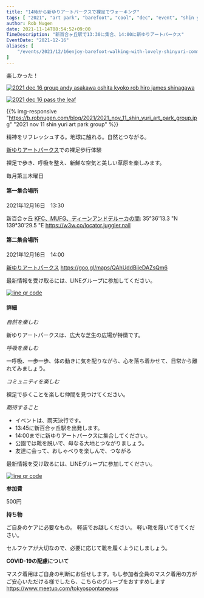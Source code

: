 ```yaml
---
title: "14時から新ゆりアートパークスで裸足でウォーキング"
tags: [ "2021", "art park", "barefoot", "cool", "dec", "event", "shin yuri", "walk" ]
author: Rob Nugen
date: 2021-11-14T08:54:52+09:00
TimeDescription: "新百合ヶ丘駅で13:30に集合、14:00に新ゆりアートパークス"
EventDate: "2021-12-16"
aliases: [
    "/events/2021/12/16enjoy-barefoot-walking-with-lovely-shinyuri-community",
]
---
```


楽しかった！

[![2021 dec 16 group andy asakawa oshita kyoko rob hiro james shinagawa](//b.robnugen.com/blog/2021/walk_and_talk/thumbs/2021_dec_16_group_andy_asakawa_oshita_kyoko_rob_hiro_james_shinagawa.jpg)](//b.robnugen.com/blog/2021/walk_and_talk/2021_dec_16_group_andy_asakawa_oshita_kyoko_rob_hiro_james_shinagawa.jpg)

[![2021 dec 16 pass the leaf](//b.robnugen.com/blog/2021/walk_and_talk/thumbs/2021_dec_16_pass_the_leaf.jpg)](//b.robnugen.com/blog/2021/walk_and_talk/2021_dec_16_pass_the_leaf.jpg)

{{% img-responsive "https://b.robnugen.com/blog/2021/2021_nov_11_shin_yuri_art_park_group.jpg" "2021 nov 11 shin yuri art park group" %}}

精神をリフレッシュする。地球に触れる。自然とつながる。

[新ゆりアートパークス](http://www.airgreen.info/artparks.html)での裸足歩行体験

裸足で歩き、呼吸を整え、新鮮な空気と美しい草原を楽しみます。

毎月第三木曜日

#### 第一集合場所

2021年12月16日　13:30

新百合ヶ丘 [KFC、MUFG、ディーンアンドデルーカの間](https://goo.gl/maps/aoY2j7WxkNjSC2u98): 35°36'13.3 "N 139°30'29.5 "E https://w3w.co/locator.juggler.nail

#### 第二集合場所

2021年12月16日　14:00

[新ゆりアートパークス](http://www.airgreen.info/artparks.html) https://goo.gl/maps/QAhUddBiieDAZsQm6

最新情報を受け取るには、LINEグループに参加してください。

[![line qr code](//b.robnugen.com/blog/2021/thumbs/2021_sep_25_rob_line_qr_code_text_walk_and_talk.jpg)](//b.robnugen.com/blog/2021/2021_sep_25_rob_line_qr_code_text_walk_and_talk.jpg)

#### 詳細

*自然を楽しむ*

新ゆりアートパークスは、広大な芝生の広場が特徴です。

*呼吸を楽しむ*

一呼吸、一歩一歩、体の動きに気を配りながら、心を落ち着かせて、日常から離れてみましょう。

*コミュニティを楽しむ*

裸足で歩くことを楽しむ仲間を見つけてください。

*期待すること*

* イベントは、雨天決行です。
* 13:45に新百合ヶ丘駅を出発します。
* 14:00までに新ゆりアートパークスに集合してください。
* 公園では靴を脱いで、母なる大地とつながりましょう。
* 友達に会って、おしゃべりを楽しんで、つながる

最新情報を受け取るには、LINEグループに参加してください。

[![line qr code](//b.robnugen.com/blog/2021/thumbs/2021_sep_25_rob_line_qr_code_text_walk_and_talk.jpg)](//b.robnugen.com/blog/2021/2021_sep_25_rob_line_qr_code_text_walk_and_talk.jpg)

**参加費**

500円

**持ち物**

ご自身のケアに必要なもの。 軽装でお越しください。
軽い靴を履いてきてください。

セルフケアが大切なので、必要に応じて靴を履くようにしましょう。

**COVID-19の配慮について**

マスク着用はご自身の判断にお任せします。もし参加者全員のマスク着用の方がご安心いただける様でしたら、こちらのグループをおすすめします
https://www.meetup.com/tokyospontaneous
